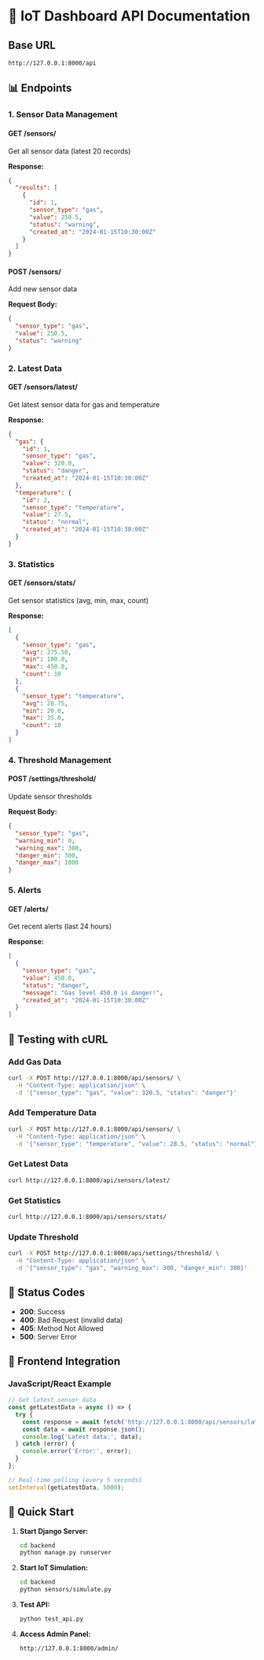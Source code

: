 # 🚀 IoT Dashboard API Documentation

## Base URL
```
http://127.0.0.1:8000/api
```

## 📊 Endpoints

### 1. Sensor Data Management

#### GET /sensors/
Get all sensor data (latest 20 records)

**Response:**
```json
{
  "results": [
    {
      "id": 1,
      "sensor_type": "gas",
      "value": 250.5,
      "status": "warning",
      "created_at": "2024-01-15T10:30:00Z"
    }
  ]
}
```

#### POST /sensors/
Add new sensor data

**Request Body:**
```json
{
  "sensor_type": "gas",
  "value": 250.5,
  "status": "warning"
}
```

### 2. Latest Data

#### GET /sensors/latest/
Get latest sensor data for gas and temperature

**Response:**
```json
{
  "gas": {
    "id": 1,
    "sensor_type": "gas",
    "value": 320.0,
    "status": "danger",
    "created_at": "2024-01-15T10:30:00Z"
  },
  "temperature": {
    "id": 2,
    "sensor_type": "temperature",
    "value": 27.5,
    "status": "normal",
    "created_at": "2024-01-15T10:30:00Z"
  }
}
```

### 3. Statistics

#### GET /sensors/stats/
Get sensor statistics (avg, min, max, count)

**Response:**
```json
[
  {
    "sensor_type": "gas",
    "avg": 275.50,
    "min": 100.0,
    "max": 450.0,
    "count": 10
  },
  {
    "sensor_type": "temperature",
    "avg": 28.75,
    "min": 20.0,
    "max": 35.0,
    "count": 10
  }
]
```

### 4. Threshold Management

#### POST /settings/threshold/
Update sensor thresholds

**Request Body:**
```json
{
  "sensor_type": "gas",
  "warning_min": 0,
  "warning_max": 300,
  "danger_min": 300,
  "danger_max": 1000
}
```

### 5. Alerts

#### GET /alerts/
Get recent alerts (last 24 hours)

**Response:**
```json
[
  {
    "sensor_type": "gas",
    "value": 450.0,
    "status": "danger",
    "message": "Gas level 450.0 is danger!",
    "created_at": "2024-01-15T10:30:00Z"
  }
]
```

## 🧪 Testing with cURL

### Add Gas Data
```bash
curl -X POST http://127.0.0.1:8000/api/sensors/ \
  -H "Content-Type: application/json" \
  -d '{"sensor_type": "gas", "value": 320.5, "status": "danger"}'
```

### Add Temperature Data
```bash
curl -X POST http://127.0.0.1:8000/api/sensors/ \
  -H "Content-Type: application/json" \
  -d '{"sensor_type": "temperature", "value": 28.5, "status": "normal"}'
```

### Get Latest Data
```bash
curl http://127.0.0.1:8000/api/sensors/latest/
```

### Get Statistics
```bash
curl http://127.0.0.1:8000/api/sensors/stats/
```

### Update Threshold
```bash
curl -X POST http://127.0.0.1:8000/api/settings/threshold/ \
  -H "Content-Type: application/json" \
  -d '{"sensor_type": "gas", "warning_max": 300, "danger_min": 300}'
```

## 🔄 Status Codes

- **200**: Success
- **400**: Bad Request (invalid data)
- **405**: Method Not Allowed
- **500**: Server Error

## 📱 Frontend Integration

### JavaScript/React Example
```javascript
// Get latest sensor data
const getLatestData = async () => {
  try {
    const response = await fetch('http://127.0.0.1:8000/api/sensors/latest/');
    const data = await response.json();
    console.log('Latest data:', data);
  } catch (error) {
    console.error('Error:', error);
  }
};

// Real-time polling (every 5 seconds)
setInterval(getLatestData, 5000);
```

## 🚀 Quick Start

1. **Start Django Server:**
   ```bash
   cd backend
   python manage.py runserver
   ```

2. **Start IoT Simulation:**
   ```bash
   cd backend
   python sensors/simulate.py
   ```

3. **Test API:**
   ```bash
   python test_api.py
   ```

4. **Access Admin Panel:**
   ```
   http://127.0.0.1:8000/admin/
   ```